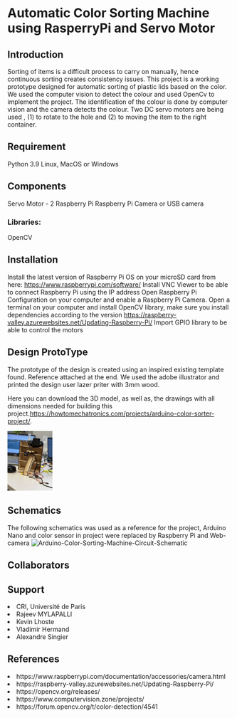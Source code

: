 # Automatic Color Sorting Machine using RasperryPi and Servo Motor

## Introduction

Sorting of items is a difficult process to carry on manually, hence continuous sorting creates consistency issues. This project is a working prototype designed for automatic sorting of plastic lids based on the color. We used the computer vision to detect the colour and used OpenCv to implement the project. The identification of the colour is done by computer vision and the camera detects the colour. Two DC servo motors are being used , (1) to rotate to the hole and (2) to moving the item to the right container.  

## Requirement
Python 3.9
Linux, MacOS or Windows

## Components
Servo Motor - 2
Raspberry Pi
Raspberry Pi Camera or USB camera

### Libraries:
OpenCV

## Installation

Install the latest version of Raspberry Pi OS on your microSD card from here: https://www.raspberrypi.com/software/
Install VNC Viewer to be able to connect Raspberry Pi using the IP address
Open Raspberry Pi Configuration on your computer and enable a Raspberry Pi Camera.
Open a terminal on your computer and install OpenCV library, make sure you install dependencies according to the version https://raspberry-valley.azurewebsites.net/Updating-Raspberry-Pi/ 
Import GPIO library to be able to control the motors 

## Design ProtoType

The prototype of the design is created using an inspired existing template found. Reference attached at the end. We used the adobe illustrator and printed the design user lazer priter with 3mm wood. 

Here you can download the 3D model, as well as, the drawings with all dimensions needed for building this project.https://howtomechatronics.com/projects/arduino-color-sorter-project/. 

<img src="IMG_6318.jpg" width="20%"/>  

## Schematics
The following schematics was used as a reference for the project, Arduino Nano and color sensor in project were replaced by Raspberry Pi and Web-camera
![Arduino-Color-Sorting-Machine-Circuit-Schematic](https://user-images.githubusercontent.com/90629465/149641263-c825eec8-e73e-4082-b9e7-f16e8e519ff7.png)

## Collaborators

## Support
<li>CRI, Université de Paris
<li>Rajeev MYLAPALLI
<li>Kevin Lhoste
<li>Vladimir Hermand
<li>Alexandre Singier

## References
<li> https://www.raspberrypi.com/documentation/accessories/camera.html 
<li>https://raspberry-valley.azurewebsites.net/Updating-Raspberry-Pi/
<li>https://opencv.org/releases/
<li>https://www.computervision.zone/projects/
<li>https://forum.opencv.org/t/color-detection/4541

